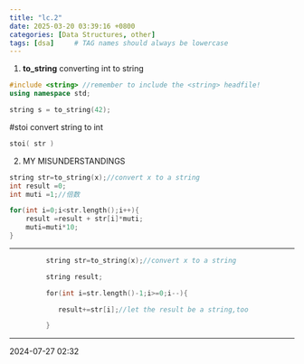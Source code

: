 ```yaml
---
title: "lc.2"
date: 2025-03-20 03:39:16 +0800
categories: [Data Structures, other]
tags: [dsa]     # TAG names should always be lowercase
---
```

1. **to_string** converting int to string

```cpp
#include <string> //remember to include the <string> headfile!
using namespace std;

string s = to_string(42);
```

  \#stoi convert string to int
```cpp
stoi( str )
```

2. MY MISUNDERSTANDINGS
```cpp
string str=to_string(x);//convert x to a string 
int result =0; 
int muti =1;//倍数 

for(int i=0;i<str.length();i++){ 
	result =result + str[i]*muti; 
	muti=muti*10;
}
```

---
```cpp
         string str=to_string(x);//convert x to a string

         string result;

         for(int i=str.length()-1;i>=0;i--){

            result+=str[i];//let the result be a string,too

         }

```

---
2024-07-27 02:32




